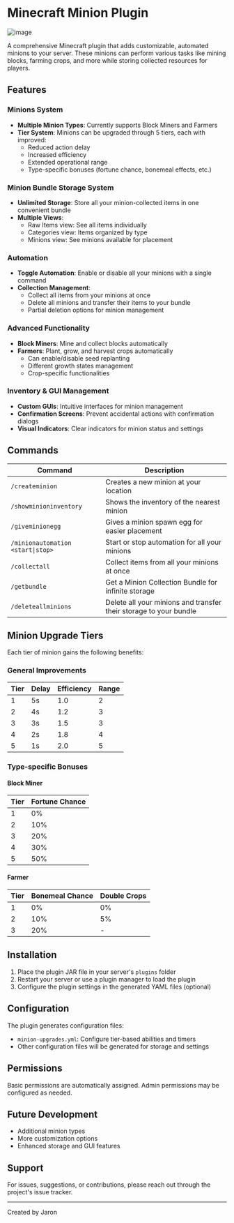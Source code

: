 # Minecraft Minion Plugin
![image](https://github.com/user-attachments/assets/b1eccbfe-743e-4fe3-b964-86487a25b07f)

A comprehensive Minecraft plugin that adds customizable, automated minions to your server. These minions can perform various tasks like mining blocks, farming crops, and more while storing collected resources for players.

## Features

### Minions System
- **Multiple Minion Types**: Currently supports Block Miners and Farmers
- **Tier System**: Minions can be upgraded through 5 tiers, each with improved:
  - Reduced action delay
  - Increased efficiency
  - Extended operational range
  - Type-specific bonuses (fortune chance, bonemeal effects, etc.)

### Minion Bundle Storage System
- **Unlimited Storage**: Store all your minion-collected items in one convenient bundle
- **Multiple Views**: 
  - Raw Items view: See all items individually
  - Categories view: Items organized by type
  - Minions view: See minions available for placement

### Automation
- **Toggle Automation**: Enable or disable all your minions with a single command
- **Collection Management**:
  - Collect all items from your minions at once
  - Delete all minions and transfer their items to your bundle
  - Partial deletion options for minion management

### Advanced Functionality
- **Block Miners**: Mine and collect blocks automatically
- **Farmers**: Plant, grow, and harvest crops automatically
  - Can enable/disable seed replanting
  - Different growth states management
  - Crop-specific functionalities

### Inventory & GUI Management
- **Custom GUIs**: Intuitive interfaces for minion management
- **Confirmation Screens**: Prevent accidental actions with confirmation dialogs
- **Visual Indicators**: Clear indicators for minion status and settings

## Commands

| Command | Description |
|---------|-------------|
| `/createminion` | Creates a new minion at your location |
| `/showminioninventory` | Shows the inventory of the nearest minion |
| `/giveminionegg` | Gives a minion spawn egg for easier placement |
| `/minionautomation <start\|stop>` | Start or stop automation for all your minions |
| `/collectall` | Collect items from all your minions at once |
| `/getbundle` | Get a Minion Collection Bundle for infinite storage |
| `/deleteallminions` | Delete all your minions and transfer their storage to your bundle |

## Minion Upgrade Tiers

Each tier of minion gains the following benefits:

### General Improvements
| Tier | Delay | Efficiency | Range |
|------|-------|-----------|-------|
| 1    | 5s    | 1.0       | 2     |
| 2    | 4s    | 1.2       | 3     |
| 3    | 3s    | 1.5       | 3     |
| 4    | 2s    | 1.8       | 4     |
| 5    | 1s    | 2.0       | 5     |

### Type-specific Bonuses

#### Block Miner
| Tier | Fortune Chance |
|------|---------------|
| 1    | 0%            |
| 2    | 10%           |
| 3    | 20%           |
| 4    | 30%           |
| 5    | 50%           |

#### Farmer
| Tier | Bonemeal Chance | Double Crops |
|------|----------------|-------------|
| 1    | 0%             | 0%          |
| 2    | 10%            | 5%          |
| 3    | 20%            | -           |

## Installation

1. Place the plugin JAR file in your server's `plugins` folder
2. Restart your server or use a plugin manager to load the plugin
3. Configure the plugin settings in the generated YAML files (optional)

## Configuration

The plugin generates configuration files:
- `minion-upgrades.yml`: Configure tier-based abilities and timers
- Other configuration files will be generated for storage and settings

## Permissions

Basic permissions are automatically assigned. Admin permissions may be configured as needed.

## Future Development

- Additional minion types
- More customization options
- Enhanced storage and GUI features

## Support

For issues, suggestions, or contributions, please reach out through the project's issue tracker.

---

Created by Jaron
